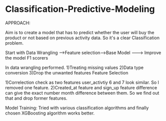 # Classification-Predictive-Modeling

APPROACH:

Aim is to create a model that has to  predict whether the user will buy the product or not based on previous activity data. So it's a clear Classification problem.

Start with Data Wrangling —->Feature selection—>Base Model —--> Improve the model F1 scorers

In data wrangling performed. 1)Treating missing values
      		2)Data type conversion
		3)Drop the unwanted features
Feature Selection
	
1)Correlection check as two features user_activtiy 6  and 7 look similar.   So I removed one feature.
2)Created_at feature and sign_up feature difference can give the exact number month difference between them. So we find out that and drop former features.

Model Training:
	Tried with various classification algorithms and finally chosen XGBoosting algorithm works better. 
